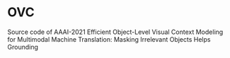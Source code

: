 # OVC
Source code of AAAI-2021 Efficient Object-Level Visual Context Modeling for Multimodal Machine Translation: Masking Irrelevant Objects Helps Grounding

